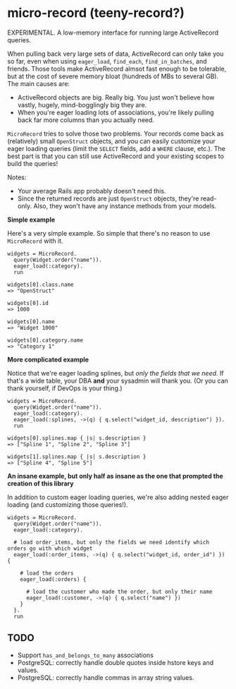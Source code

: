 # micro-record (teeny-record?)

EXPERIMENTAL. A low-memory interface for running large ActiveRecord queries.

When pulling back very large sets of data, ActiveRecord can only take you so far, even when using `eager_load`, `find_each`, `find_in_batches`, and friends. Those tools make ActiveRecord almsot fast enough to be tolerable, but at the cost of severe memory bloat (hundreds of MBs to several GB). The main causes are:
* ActiveRecord objects are big. Really big. You just won't believe how vastly, hugely, mind-bogglingly big they are.
* When you're eager loading lots of associations, you're likely pulling back far more columns than you actually need.

`MicroRecord` tries to solve those two problems. Your records come back as (relatively) small `OpenStruct` objects, and you can easily customize your eager loading queries (limit the `SELECT` fields, add a `WHERE` clause, etc.). The best part is that you can still use ActiveRecord and your existing scopes to build the queries!

Notes:
* Your average Rails app probably doesn't need this.
* Since the returned records are just `OpenStruct` objects, they're read-only. Also, they won't have any instance methods from your models.

**Simple example**

Here's a very simple example. So simple that there's no reason to use `MicroRecord` with it.

    widgets = MicroRecord.
      query(Widget.order("name")).
      eager_load(:category).
      run

    widgets[0].class.name
    => "OpenStruct"

    widgets[0].id
    => 1000

    widgets[0].name
    => "Widget 1000"

    widgets[0].category.name
    => "Category 1"

**More complicated example**

Notice that we're eager loading splines, but *only the fields that we need*. If that's a wide table, your DBA **and** your sysadmin will thank you. (Or you can thank yourself, if DevOps is your thing.)

    widgets = MicroRecord.
      query(Widget.order("name")).
      eager_load(:category).
      eager_load(:splines, ->(q) { q.select("widget_id, description") }).
      run

    widgets[0].splines.map { |s| s.description }
    => ["Spline 1", "Spline 2", "Spline 3"]

    widgets[1].splines.map { |s| s.description }
    => ["Spline 4", "Spline 5"]

**An insane example, but only half as insane as the one that prompted the creation of this library**

In addition to custom eager loading queries, we're also adding nested eager loading (and customizing those queries!).

    widgets = MicroRecord.
      query(Widget.order("name")).
      eager_load(:category).

      # load order_items, but only the fields we need identify which orders go with which widget
      eager_load(:order_items, ->(q) { q.select("widget_id, order_id") }) {

        # load the orders
        eager_load(:orders) {

          # load the customer who made the order, but only their name
          eager_load(:customer, ->(q) { q.select("name") })
        }
      }.
      run

## TODO

* Support `has_and_belongs_to_many` associations
* PostgreSQL: correctly handle double quotes inside hstore keys and values.
* PostgreSQL: correctly handle commas in array string values.
